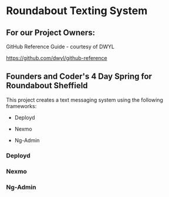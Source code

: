 # Roundabout Texting System


## For our Project Owners:
GitHub Reference Guide - courtesy of DWYL

https://github.com/dwyl/github-reference


## Founders and Coder's 4 Day Spring for Roundabout Sheffield
This project creates a text messaging system using the following frameworks:

* Deployd

* Nexmo

* Ng-Admin

### Deployd

### Nexmo

### Ng-Admin


